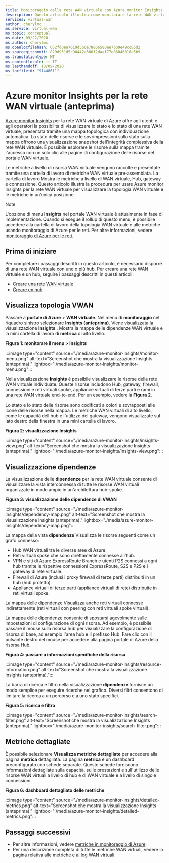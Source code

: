 ```yaml
---
title: Monitoraggio della rete WAN virtuale con Azure monitor Insights
description: Questo articolo illustra come monitorare la rete WAN virtuale di Azure con Azure monitor Insights.
services: virtual-wan
author: cherylmc
ms.service: virtual-wan
ms.topic: conceptual
ms.date: 09/22/2020
ms.author: cherylmc
ms.openlocfilehash: 052fd0ea7619d566e78806580ee7b39e49cc85d2
ms.sourcegitcommit: 829d951d5c90442a38012daaf77e86046018e5b9
ms.translationtype: MT
ms.contentlocale: it-IT
ms.lasthandoff: 10/09/2020
ms.locfileid: "91448611"
---
```

# <a name="azure-monitor-insights-for-virtual-wan-preview"></a>Azure monitor Insights per la rete WAN virtuale (anteprima)

[Azure monitor Insights](../azure-monitor/insights/network-insights-overview.md) per la rete WAN virtuale di Azure offre agli utenti e agli operatori la possibilità di visualizzare lo stato e lo stato di una rete WAN virtuale, presentata tramite una mappa topologica con individuazione automatica. Lo stato delle risorse e le sovrimpressioni sullo stato sulla mappa offrono una visualizzazione snapshot dell'integrità complessiva della rete WAN virtuale. È possibile esplorare le risorse sulla mappa tramite l'accesso con un solo clic alle pagine di configurazione delle risorse del portale WAN virtuale.

Le metriche a livello di risorsa WAN virtuale vengono raccolte e presentate tramite una cartella di lavoro di metriche WAN virtuale pre-assemblata. La cartella di lavoro Mostra le metriche a livello di WAN virtuale, Hub, gateway e connessione. Questo articolo illustra la procedura per usare Azure monitor Insights per la rete WAN virtuale per visualizzare la topologia WAN virtuale e le metriche in un'unica posizione.

> [!NOTE]
> L'opzione di menu **Insights** nel portale WAN virtuale è attualmente in fase di implementazione. Quando si esegue il rollup di questo menu, è possibile accedere alla cartella di lavoro della topologia WAN virtuale e alle metriche usando monitoraggio di Azure per le reti. Per altre informazioni, vedere [monitoraggio di Azure per le reti](../azure-monitor/insights/network-insights-overview.md). 
>

## <a name="before-you-begin"></a>Prima di iniziare

Per completare i passaggi descritti in questo articolo, è necessario disporre di una rete WAN virtuale con uno o più hub. Per creare una rete WAN virtuale e un hub, seguire i passaggi descritti in questi articoli:

* [Creare una rete WAN virtuale](virtual-wan-site-to-site-portal.md#openvwan)
* [Creare un hub](virtual-wan-site-to-site-portal.md#hub)

## <a name="view-vwan-topology"></a><a name="topology"></a>Visualizza topologia VWAN

Passare a **portale di Azure**  >  **WAN virtuale**. Nel menu di **monitoraggio** nel riquadro sinistro selezionare **Insights (anteprima)**. Viene visualizzata la visualizzazione **Insights** . Mostra la mappa delle dipendenze WAN virtuale e la mini cartella di lavoro di **metrica** di alto livello.

**Figura 1: monitorare il menu > Insights**

:::image type="content" source="./media/azure-monitor-insights/monitor-menu.png" alt-text="Screenshot che mostra la visualizzazione Insights (anteprima)." lightbox="./media/azure-monitor-insights/monitor-menu.png":::

Nella visualizzazione **Insights** è possibile visualizzare le risorse della rete WAN virtuale individuate. Queste risorse includono Hub, gateway, firewall, connessioni e reti virtuali spoke, appliance virtuali di terze parti e rami in una rete WAN virtuale end-to-end. Per un esempio, vedere la **Figura 2**.

Lo stato e lo stato delle risorse sono codificati a colori e sovrapposti alle icone delle risorse nella mappa. Le metriche WAN virtuali di alto livello, come le capacità dell'hub e l'utilizzo del gateway, vengono visualizzate sul lato destro della finestra in una mini cartella di lavoro.

**Figura 2: visualizzazione Insights**

:::image type="content" source="./media/azure-monitor-insights/insights-view.png" alt-text="Screenshot che mostra la visualizzazione Insights (anteprima)." lightbox="./media/azure-monitor-insights/insights-view.png":::

## <a name="dependency-view"></a><a name="dependency"></a>Visualizzazione dipendenze

La visualizzazione delle **dipendenze** per la rete WAN virtuale consente di visualizzare la vista interconnessa di tutte le risorse WAN virtuali organizzate in modo ampio in un'architettura hub-spoke.

**Figura 3: visualizzazione delle dipendenze di VWAN**

:::image type="content" source="./media/azure-monitor-insights/dependency-map.png" alt-text="Screenshot che mostra la visualizzazione Insights (anteprima)." lightbox="./media/azure-monitor-insights/dependency-map.png":::

La mappa della vista **dipendenze** Visualizza le risorse seguenti come un grafo connesso:

* Hub WAN virtuali tra le diverse aree di Azure.
* Reti virtuali spoke che sono direttamente connesse all'hub.
* VPN e siti di Azure ExpressRoute Branch e utenti P2S connessi a ogni hub tramite le rispettive connessioni ExpressRoute, S2S e P2S e i gateway di rete virtuale.
* Firewall di Azure (inclusi i proxy firewall di terze parti) distribuiti in un hub (hub protetto).
* Appliance virtuali di terze parti (appliance virtuali di rete) distribuite in reti virtuali spoke.

La mappa delle dipendenze Visualizza anche reti virtuali connesse indirettamente (reti virtuali con peering con reti virtuali spoke virtuali).

La mappa delle dipendenze consente di spostarsi agevolmente sulle impostazioni di configurazione di ogni risorsa. Ad esempio, è possibile passare il mouse sulla risorsa hub per visualizzare la configurazione di risorsa di base, ad esempio l'area hub e il prefisso Hub. Fare clic con il pulsante destro del mouse per accedere alla pagina portale di Azure della risorsa Hub.

**Figura 4: passare a informazioni specifiche della risorsa**

:::image type="content" source="./media/azure-monitor-insights/resource-information.png" alt-text="Screenshot che mostra la visualizzazione Insights (anteprima).":::

La barra di ricerca e filtro nella visualizzazione **dipendenze** fornisce un modo semplice per eseguire ricerche nel grafico. Diversi filtri consentono di limitare la ricerca a un percorso e a uno stato specifici.

**Figura 5: ricerca e filtro**

:::image type="content" source="./media/azure-monitor-insights/search-filter.png" alt-text="Screenshot che mostra la visualizzazione Insights (anteprima)." lightbox="./media/azure-monitor-insights/search-filter.png":::

## <a name="detailed-metrics"></a><a name="detailed"></a>Metriche dettagliate

È possibile selezionare **Visualizza metriche dettagliate** per accedere alla pagina **metrica** dettagliata. La pagina **metrica** è un dashboard preconfigurato con schede separate. Queste schede forniscono informazioni dettagliate sulla capacità, sulle prestazioni e sull'utilizzo delle risorse WAN virtuali a livello di hub e di WAN virtuale e a livello di singole connessioni.

**Figura 6: dashboard dettagliato delle metriche**

:::image type="content" source="./media/azure-monitor-insights/detailed-metrics.png" alt-text="Screenshot che mostra la visualizzazione Insights (anteprima)." lightbox="./media/azure-monitor-insights/detailed-metrics.png":::

## <a name="next-steps"></a>Passaggi successivi

* Per altre informazioni, vedere [metriche in monitoraggio di Azure](../azure-monitor/platform/data-platform-metrics.md).
* Per una descrizione completa di tutte le metriche WAN virtuali, vedere la pagina relativa alle [metriche e ai log WAN virtuali](logs-metrics.md).
